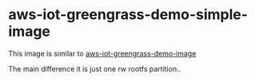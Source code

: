 # aws-iot-greengrass-demo-simple-image

This image is similar to [aws-iot-greengrass-demo-image](../aws-iot-greengrass-demo-image/README.md)

The main difference it is just one rw rootfs partition..
